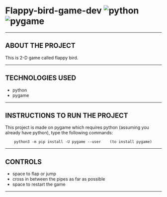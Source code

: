 # Flappy-bird-game-dev  ![python](https://img.shields.io/badge/python-3-blue) ![pygame](https://img.shields.io/badge/pygame-.-brightgreen)
----------------------------
ABOUT THE PROJECT
---------------------------

This is 2-D game called flappy bird.

----------------------------
TECHNOLOGIES USED
----------------------------

- python
- pygame

----------------------------
INSTRUCTIONS TO RUN THE PROJECT
----------------------------

This project is made on pygame which requires python (assuming you already have python), type the following commands:
		
		python3 -m pip install -U pygame --user    (to install pygame)


----------------------------
CONTROLS
----------------------------

- space to flap or jump
- cross in between the pipes as far as possible
- space to restart the game 
 
---------------------------
